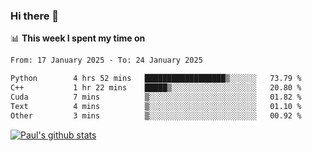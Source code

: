 ### Hi there 👋

📊 **This week I spent my time on**
<!--START_SECTION:waka-->

```txt
From: 17 January 2025 - To: 24 January 2025

Python        4 hrs 52 mins   ██████████████████▒░░░░░░   73.79 %
C++           1 hr 22 mins    █████▒░░░░░░░░░░░░░░░░░░░   20.80 %
Cuda          7 mins          ▒░░░░░░░░░░░░░░░░░░░░░░░░   01.82 %
Text          4 mins          ▒░░░░░░░░░░░░░░░░░░░░░░░░   01.10 %
Other         3 mins          ▒░░░░░░░░░░░░░░░░░░░░░░░░   00.92 %
```

<!--END_SECTION:waka-->


[![Paul's github stats](https://github-readme-stats.vercel.app/api?username=mickeyouyou&theme=dracula&show_icons=true)](https://github.com/anuraghazra/github-readme-stats)
